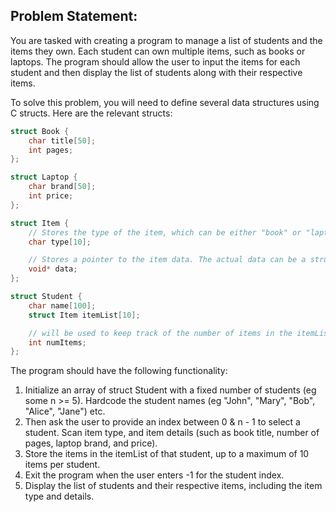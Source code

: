 ## Problem Statement:

You are tasked with creating a program to manage a list of students and the items they own. Each student can own multiple items, such as books or laptops. The program should allow the user to input the items for each student and then display the list of students along with their respective items.

To solve this problem, you will need to define several data structures using C structs. Here are the relevant structs:

```c
struct Book {
    char title[50];
    int pages;
};

struct Laptop {
    char brand[50];
    int price;
};

struct Item {
    // Stores the type of the item, which can be either "book" or "laptop"
    char type[10];   

    // Stores a pointer to the item data. The actual data can be a struct Book or struct Laptop, depending on the item type
    void* data;      
};

struct Student {
    char name[100];            
    struct Item itemList[10]; 

    // will be used to keep track of the number of items in the itemList array - this can be used to iterate over the itemList array 
    int numItems;
};
```

The program should have the following functionality:

1. Initialize an array of struct Student with a fixed number of students (eg some n >= 5). Hardcode the student names (eg "John", "Mary", "Bob", "Alice", "Jane") etc.
2. Then ask the user to provide an index between 0 & n - 1 to select a student. Scan item type, and item details (such as book title, number of pages, laptop brand, and price).
3. Store the items in the itemList of that student, up to a maximum of 10 items per student.
4. Exit the program when the user enters -1 for the student index.
5. Display the list of students and their respective items, including the item type and details.
